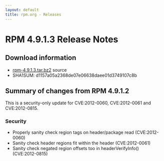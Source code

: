 ```yaml
---
layout: default
title: rpm.org - Releases
---
```


# RPM 4.9.1.3 Release Notes



## Download information
 * [rpm-4.9.1.3.tar.bz2](https://ftp.osuosl.org/pub/rpm/releases/historical/rpm-4.9.x/rpm-4.9.1.3.tar.bz2) source
 * SHA1SUM: d1157a05a2368de07e06638daee01d3749107c8b

## Summary of changes from RPM 4.9.1.2

This is a security-only update for CVE:2012-0060, CVE:2012-0061 and
CVE:2012-0815.

### Security
 * Properly sanity check region tags on header/package read (CVE:2012-0060)
 * Sanity check header regions fit within the header (CVE:2012-0061)
 * Sanity check negated region offsets too in  headerVerifyInfo() (CVE:2012-0815)
